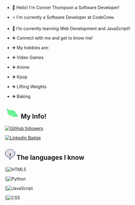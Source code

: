 - 👋 Hello! I'm Conner Thompson a Software Developer!

- :star: I'm currently a Software Developer at CodeCrew.

- 🌱 I’m currently learning Web Development and JavaScript!!

- ➕ Connect with me and get to know me!
- ➕ My hobbies are:
- ➕ Video Games
- ➕ Anime
- ➕ Kpop
- ➕ Lifting Weights
- ➕ Baking

## <img height="35" src="https://github.com/ConnerKT/ConnerKT/blob/a01ffb04a59511f80ab8139b4a715d71116e919d/assets/plant.gif"/>    My Info!

[![GitHub followers](https://img.shields.io/github/followers/ConnerKT?style=social)](https://www.github.com/ConnerKT)

[![Linkedin Badge](https://img.shields.io/badge/-ConnerKT-blue?style=flat-square&logo=Linkedin&logoColor=white&link=https://www.linkedin.com/in/ConnerKT/)](https://www.linkedin.com/in/ConnerKT/)

## <img height="35" src="https://github.com/ConnerKT/ConnerKT/blob/2768b151b3123fbdde98c305a26537f165940f7a/assets/exclamationcolor.gif"/>    The languages I know

[![HTML5](https://img.shields.io/badge/HTML5-E34F26?style=for-the-badge&logo=html5&logoColor=white)

[![Python](https://img.shields.io/badge/Python-FFD43B?style=for-the-badge&logo=python&logoColor=blue)

[![JavaScript](https://img.shields.io/badge/JavaScript-323330?style=for-the-badge&logo=javascript&logoColor=F7DF1E)

[![CSS](https://img.shields.io/badge/CSS3-1572B6?style=for-the-badge&logo=css3&logoColor=white)
